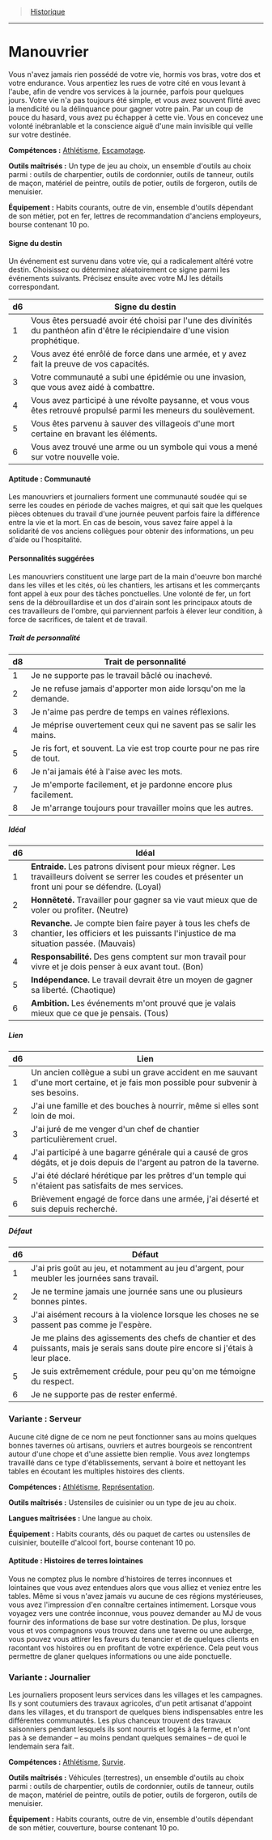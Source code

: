 
<!--BackgroundItem-->

> <!--ParentNameLink-->[Historique](backgrounds_hd.md)<!--/ParentNameLink-->

---

# <!--Name-->Manouvrier<!--/Name-->

<!--Description-->

Vous n'avez jamais rien possédé de votre vie, hormis vos bras, votre dos et votre endurance. Vous arpentiez les rues de votre cité en vous levant à l'aube, afin de vendre vos services à la journée, parfois pour quelques jours. Votre vie n'a pas toujours été simple, et vous avez souvent flirté avec la mendicité ou la délinquance pour gagner votre pain. Par un coup de pouce du hasard, vous avez pu échapper à cette vie. Vous en concevez une volonté inébranlable et la conscience aiguë d'une main invisible qui veille sur votre destinée.

<!--/Description-->

**Compétences :** <!--SkillProficiencies-->[Athlétisme], [Escamotage].<!--/SkillProficiencies-->

**Outils maîtrisés :** <!--MasteredTools-->Un type de jeu au choix, un ensemble d'outils au choix parmi : outils de charpentier, outils de cordonnier, outils de tanneur, outils de maçon, matériel de peintre, outils de potier, outils de forgeron, outils de menuisier.<!--/MasteredTools-->

**Équipement :** <!--Equipment-->Habits courants, outre de vin, ensemble d'outils dépendant de son métier, pot en fer, lettres de recommandation d'anciens employeurs, bourse contenant 10 po.<!--/Equipment-->

<!--BackgroundSpecialtyItem-->

#### <!--Name-->Signe du destin<!--/Name-->

<!--Description-->

Un événement est survenu dans votre vie, qui a radicalement altéré votre destin. Choisissez ou déterminez aléatoirement ce signe parmi les événements suivants. Précisez ensuite avec votre MJ les détails correspondant.

<!--/Description-->

<!--Table-->

|d6|Signe du destin|
|---|---|
|1|Vous êtes persuadé avoir été choisi par <!--br-->l'une des divinités du panthéon afin d'être le <!--br-->récipiendaire d'une vision prophétique.|
|2|Vous avez été enrôlé de force dans une armée, <!--br-->et y avez fait la preuve de vos capacités.|
|3|Votre communauté a subi une épidémie ou une <!--br-->invasion, que vous avez aidé à combattre.|
|4|Vous avez participé à une révolte paysanne, <!--br-->et vous vous êtes retrouvé propulsé parmi les <!--br-->meneurs du soulèvement.|
|5|Vous êtes parvenu à sauver des villageois d'une <!--br-->mort certaine en bravant les éléments.|
|6|Vous avez trouvé une arme ou un symbole qui <!--br-->vous a mené sur votre nouvelle voie.|

<!--/Table-->

<!--/BackgroundSpecialtyItem-->

<!--FeatureItem-->

#### <!--Name-->Aptitude : Communauté<!--/Name-->

<!--Description-->

Les manouvriers et journaliers forment une communauté soudée qui se serre les coudes en période de vaches maigres, et qui sait que les quelques pièces obtenues du travail d'une journée peuvent parfois faire la différence entre la vie et la mort. En cas de besoin, vous savez faire appel à la solidarité de vos anciens collègues pour obtenir des informations, un peu d'aide ou l'hospitalité.

<!--/Description-->

<!--/FeatureItem-->

<!--Items-->

#### <!--Name-->Personnalités suggérées<!--/Name-->

<!--Description-->

Les manouvriers constituent une large part de la main d'oeuvre bon marché dans les villes et les cités, où les chantiers, les artisans et les commerçants font appel à eux pour des tâches ponctuelles. Une volonté de fer, un fort sens de la débrouillardise et un dos d'airain sont les principaux atouts de ces travailleurs de l'ombre, qui parviennent parfois à élever leur condition, à force de sacrifices, de talent et de travail.

<!--/Description-->

<!--PersonalityTraitItem-->

##### <!--Name-->Trait de personnalité<!--/Name-->

<!--Table-->

|d8|Trait de personnalité|
|---|---|
|1|Je ne supporte pas le travail bâclé ou inachevé.|
|2|Je ne refuse jamais d'apporter mon aide <!--br-->lorsqu'on me la demande.|
|3|Je n'aime pas perdre de temps en vaines <!--br-->réflexions.|
|4|Je méprise ouvertement ceux qui ne savent pas <!--br-->se salir les mains.|
|5|Je ris fort, et souvent. La vie est trop courte pour <!--br-->ne pas rire de tout.|
|6|Je n'ai jamais été à l'aise avec les mots.|
|7|Je m'emporte facilement, et je pardonne encore <!--br-->plus facilement.|
|8|Je m'arrange toujours pour travailler moins <!--br-->que les autres.|

<!--/Table-->

<!--/PersonalityTraitItem-->

<!--PersonalityIdealItem-->

##### <!--Name-->Idéal<!--/Name-->

<!--Table-->

|d6|Idéal|
|---|---|
|1|**Entraide.** Les patrons divisent pour mieux <!--br-->régner. Les travailleurs doivent se serrer <!--br-->les coudes et présenter un front uni pour se <!--br-->défendre. (Loyal)|
|2|**Honnêteté.** Travailler pour gagner sa vie vaut <!--br-->mieux que de voler ou profiter. (Neutre)|
|3|**Revanche.** Je compte bien faire payer à tous les <!--br-->chefs de chantier, les officiers et les puissants <!--br-->l'injustice de ma situation passée. (Mauvais)|
|4|**Responsabilité.** Des gens comptent sur mon <!--br-->travail pour vivre et je dois penser à eux avant <!--br-->tout. (Bon)|
|5|**Indépendance.** Le travail devrait être un <!--br-->moyen de gagner sa liberté. (Chaotique)|
|6|**Ambition.** Les événements m'ont prouvé que je <!--br-->valais mieux que ce que je pensais. (Tous)|

<!--/Table-->

<!--/PersonalityIdealItem-->

<!--PersonalityLinkItem-->

##### <!--Name-->Lien<!--/Name-->

<!--Table-->

|d6|Lien|
|---|---|
|1|Un ancien collègue a subi un grave accident en <!--br-->me sauvant d'une mort certaine, et je fais mon <!--br-->possible pour subvenir à ses besoins.|
|2|J'ai une famille et des bouches à nourrir, même <!--br-->si elles sont loin de moi.|
|3|J'ai juré de me venger d'un chef de chantier <!--br-->particulièrement cruel.|
|4|J'ai participé à une bagarre générale qui a <!--br-->causé de gros dégâts, et je dois depuis de <!--br-->l'argent au patron de la taverne.|
|5|J'ai été déclaré hérétique par les prêtres d'un <!--br-->temple qui n'étaient pas satisfaits de mes <!--br-->services.|
|6|Brièvement engagé de force dans une armée, <!--br-->j'ai déserté et suis depuis recherché.|

<!--/Table-->

<!--/PersonalityLinkItem-->

<!--PersonalityDefectItem-->

##### <!--Name-->Défaut<!--/Name-->

<!--Table-->

|d6|Défaut|
|---|---|
|1|J'ai pris goût au jeu, et notamment au jeu <!--br-->d'argent, pour meubler les journées sans <!--br-->travail.|
|2|Je ne termine jamais une journée sans une ou <!--br-->plusieurs bonnes pintes.|
|3|J'ai aisément recours à la violence lorsque les <!--br-->choses ne se passent pas comme je l'espère.|
|4|Je me plains des agissements des chefs de <!--br-->chantier et des puissants, mais je serais sans <!--br-->doute pire encore si j'étais à leur place.|
|5|Je suis extrêmement crédule, pour peu qu'on <!--br-->me témoigne du respect.|
|6|Je ne supporte pas de rester enfermé.|

<!--/Table-->

<!--/PersonalityDefectItem-->

<!--/Items-->

<!--SubBackgroundItem-->

### <!--Name-->Variante : Serveur<!--/Name-->

<!--Description-->

Aucune cité digne de ce nom ne peut fonctionner sans au moins quelques bonnes tavernes où artisans, ouvriers et autres bourgeois se rencontrent autour d'une chope et d'une assiette bien remplie. Vous avez longtemps travaillé dans ce type d'établissements, servant à boire et nettoyant les tables en écoutant les multiples histoires des clients.

<!--/Description-->

**Compétences :** <!--SkillProficiencies-->[Athlétisme], [Représentation].<!--/SkillProficiencies-->

**Outils maîtrisés :** <!--MasteredTools-->Ustensiles de cuisinier ou un type de jeu au choix.<!--/MasteredTools-->

**Langues maîtrisées :** <!--MasteredLanguages-->Une langue au choix.<!--/MasteredLanguages-->

**Équipement :** <!--Equipment-->Habits courants, dés ou paquet de cartes ou ustensiles de cuisinier, bouteille d'alcool fort, bourse contenant 10 po.<!--/Equipment-->

<!--FeatureItem-->

#### <!--Name-->Aptitude : Histoires de terres lointaines<!--/Name-->

<!--Description-->

Vous ne comptez plus le nombre d'histoires de terres inconnues et lointaines que vous avez entendues alors que vous alliez et veniez entre les tables. Même si vous n'avez jamais vu aucune de ces régions mystérieuses, vous avez l'impression d'en connaître certaines intimement. Lorsque vous voyagez vers une contrée inconnue, vous pouvez demander au MJ de vous fournir des informations de base sur votre destination. De plus, lorsque vous et vos compagnons vous trouvez dans une taverne ou une auberge, vous pouvez vous attirer les faveurs du tenancier et de quelques clients en racontant vos histoires ou en profitant de votre expérience. Cela peut vous permettre de glaner quelques informations ou une aide ponctuelle.

<!--/Description-->

<!--/FeatureItem-->

<!--/SubBackgroundItem-->

<!--SubBackgroundItem-->

### <!--Name-->Variante : Journalier<!--/Name-->

<!--Description-->

Les journaliers proposent leurs services dans les villages et les campagnes. Ils y sont coutumiers des travaux agricoles, d'un petit artisanat d'appoint dans les villages, et du transport de quelques biens indispensables entre les différentes communautés. Les plus chanceux trouvent des travaux saisonniers pendant lesquels ils sont nourris et logés à la ferme, et n'ont pas à se demander – au moins pendant quelques semaines – de quoi le lendemain sera fait.

<!--/Description-->

**Compétences :** <!--SkillProficiencies-->[Athlétisme], [Survie].<!--/SkillProficiencies-->

**Outils maîtrisés :** <!--MasteredTools-->Véhicules (terrestres), un ensemble d'outils au choix parmi : outils de charpentier, outils de cordonnier, outils de tanneur, outils de maçon, matériel de peintre, outils de potier, outils de forgeron, outils de menuisier.<!--/MasteredTools-->

**Équipement :** <!--Equipment-->Habits courants, outre de vin, ensemble d'outils dépendant de son métier, couverture, bourse contenant 10 po.<!--/Equipment-->

<!--/SubBackgroundItem-->

<!--/BackgroundItem-->

[Athlétisme]: abilities_strength_hd.md#athlétisme
[Escamotage]: abilities_dexterity_hd.md#escamotage
[Représentation]: abilities_charisma_hd.md#représentation
[Survie]: abilities_wisdom_hd.md#survie
